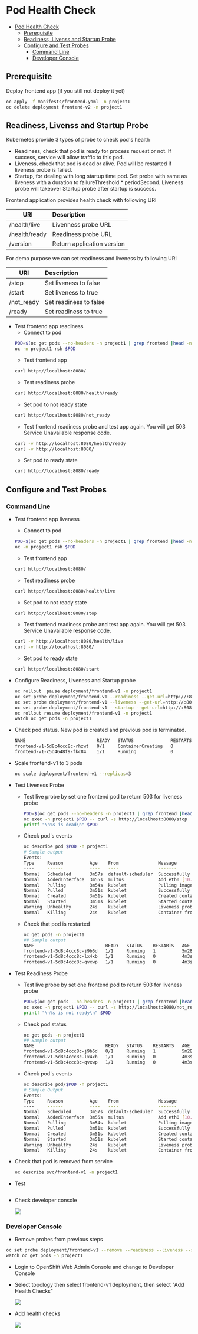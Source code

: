 # Pod Health Check
<!-- TOC -->

- [Pod Health Check](#pod-health-check)
  - [Prerequisite](#prerequisite)
  - [Readiness, Livenss and Startup Probe](#readiness-livenss-and-startup-probe)
  - [Configure and Test Probes](#configure-and-test-probes)
    - [Command Line](#command-line)
    - [Developer Console](#developer-console)

<!-- /TOC -->
## Prerequisite

Deploy frontend app (if you still not deploy it yet)

  ```bash
  oc apply -f manifests/frontend.yaml -n project1
  oc delete deployment frontend-v2 -n project1
  ```

## Readiness, Livenss and Startup Probe

Kubernetes provide 3 types of probe to check pod's health
- Readiness, check that pod is ready for process request or not. If success, service will allow traffic to this pod.
- Liveness, check that pod is dead or alive. Pod will be restarted if liveness probe is failed.
- Startup, for dealing with long startup time pod. Set probe with same as liveness with a duration to failureThreshold * periodSecond. Liveness probe will takeover Startup probe after startup is success.
  
Frontend application provides health check with following URI


| URI        | Description  |
| ------------- |:-------------|
|/health/live|Livenness probe URL|
|/health/ready|Readiness probe URL|
|/version|Return application version|


For demo purpose we can set readiness and liveness by following URI


| URI        | Description  |
| ------------- |:-------------|
|/stop|Set liveness to false|
|/start|Set liveness to true|
|/not_ready|Set readiness to false|
|/ready|Set readiness to true|


- Test frontend app readiness
  - Connect to pod
  ```bash
  POD=$(oc get pods --no-headers -n project1 | grep frontend |head -n 1| awk '{print $1}')
  oc -n project1 rsh $POD
  ```
  - Test frontend app
  ```bash
  curl http://localhost:8080/
  ```
  - Test readiness probe
  ```bash
  curl http://localhost:8080/health/ready
  ```
  - Set pod to not ready state 
  ```bash
  curl http://localhost:8080/not_ready
  ```
  - Test frontend readiness probe and test app again. You will get 503 Service Unavailable response code.
  ```bash
  curl -v http://localhost:8080/health/ready
  curl -v http://localhost:8080/ 
  ```
  - Set pod  to ready state
  ```bash
  curl http://localhost:8080/ready
  ```
## Configure and Test Probes
### Command Line
- Test frontend app liveness
  - Connect to pod
  ```bash
  POD=$(oc get pods --no-headers -n project1 | grep frontend |head -n 1| awk '{print $1}')
  oc -n project1 rsh $POD
  ```
  - Test frontend app
  ```bash
  curl http://localhost:8080/
  ```
  - Test readiness probe
  ```bash
  curl http://localhost:8080/health/live
  ```
  - Set pod to not ready state 
  ```bash
  curl http://localhost:8080/stop
  ```
  - Test frontend readiness probe and test app again. You will get 503 Service Unavailable response code.
  ```bash
  curl -v http://localhost:8080/health/live
  curl -v http://localhost:8080/ 
  ```
  - Set pod  to ready state
  ```bash
  curl http://localhost:8080/start
  ```

- Configure Readiness, Liveness and Startup probe
    ```bash
    oc rollout  pause deployment/frontend-v1 -n project1
    oc set probe deployment/frontend-v1 --readiness --get-url=http://:8080/health/ready --initial-delay-seconds=8 --failure-threshold=1 --period-seconds=3 --timeout-seconds=5 -n project1
    oc set probe deployment/frontend-v1 --liveness --get-url=http://:8080/health/live --initial-delay-seconds=5 --failure-threshold=1 --period-seconds=10 --timeout-seconds=5  -n project1
    oc set probe deployment/frontend-v1 --startup --get-url=http://:8080/health/live --initial-delay-seconds=5  --period-seconds=10 -n project1
    oc rollout resume deployment/frontend-v1 -n project1
    watch oc get pods -n project1
    ```
- Check pod status. New pod is created and previous pod is terminated.
    ```bash
    NAME                           READY   STATUS              RESTARTS   AGE
    frontend-v1-5d8c4ccc8c-rhzwt   0/1     ContainerCreating   0          3s
    frontend-v1-c5d4648f9-fkc84    1/1     Running             0          49s
    ```
- Scale frontend-v1 to 3 pods
    ```bash
    oc scale deployment/frontend-v1 --replicas=3
    ```
- Test Liveness Probe
  - Test live probe by set one frontend pod to return 503 for liveness probe
      ```bash
      POD=$(oc get pods --no-headers -n project1 | grep frontend |head -n 1| awk '{print $1}')
      oc exec -n project1 $POD -- curl -s http://localhost:8080/stop
      printf "\n%s is dead\n" $POD
      ```
  - Check pod's events
      ```bash
      oc describe pod $POD -n project1
      # Sample output
      Events:
      Type     Reason          Age    From               Message
      ----     ------          ----   ----               -------
      Normal   Scheduled       3m57s  default-scheduler  Successfully assigned project1/frontend-v1-5d8c4ccc8c-j9b6d to ip-10-0-148-247.ap-southeast-1.compute.internal
      Normal   AddedInterface  3m55s  multus             Add eth0 [10.131.0.112/23]
      Normal   Pulling         3m54s  kubelet            Pulling image "quay.io/voravitl/frontend-js:v1"
      Normal   Pulled          3m51s  kubelet            Successfully pulled image "quay.io/voravitl/frontend-js:v1" in 2.988138314s
      Normal   Created         3m51s  kubelet            Created container frontend
      Normal   Started         3m51s  kubelet            Started container frontend
      Warning  Unhealthy       24s    kubelet            Liveness probe failed: HTTP probe failed with statuscode: 503
      Normal   Killing         24s    kubelet            Container frontend failed liveness probe, will be restarted
      ```
  - Check that pod is restarted 
      ```bash
      oc get pods -n project1
      ## Sample output
      NAME                           READY   STATUS    RESTARTS   AGE
      frontend-v1-5d8c4ccc8c-j9b6d   1/1     Running   1          5m28s
      frontend-v1-5d8c4ccc8c-lx4xb   1/1     Running   0          4m3s
      frontend-v1-5d8c4ccc8c-qvxwp   1/1     Running   0          4m3s
      ```
- Test Readiness Probe
  - Test live probe by set one frontend pod to return 503 for liveness probe
      ```bash
      POD=$(oc get pods --no-headers -n project1 | grep frontend |head -n 1| awk '{print $1}')
      oc exec -n project1 $POD -- curl -s http://localhost:8080/not_ready
      printf "\n%s is not ready\n" $POD
      ```
  - Check pod status
    ```bash
    oc get pods -n project1
    ## Sample output
    NAME                           READY   STATUS    RESTARTS   AGE
    frontend-v1-5d8c4ccc8c-j9b6d   0/1     Running   1          5m28s
    frontend-v1-5d8c4ccc8c-lx4xb   1/1     Running   0          4m3s
    frontend-v1-5d8c4ccc8c-qvxwp   1/1     Running   0          4m3s
    ```
  - Check pod's events
    ```bash
    oc describe pod/$POD -n project1
    # Sample Output
    Events:
    Type     Reason          Age    From               Message
    ----     ------          ----   ----               -------
    Normal   Scheduled       3m57s  default-scheduler  Successfully assigned project1/frontend-v1-5d8c4ccc8c-j9b6d to ip-10-0-148-247.ap-southeast-1.compute.internal
    Normal   AddedInterface  3m55s  multus             Add eth0 [10.131.0.112/23]
    Normal   Pulling         3m54s  kubelet            Pulling image "quay.io/voravitl/frontend-js:v1"
    Normal   Pulled          3m51s  kubelet            Successfully pulled image "quay.io/voravitl/frontend-js:v1" in 2.988138314s
    Normal   Created         3m51s  kubelet            Created container frontend
    Normal   Started         3m51s  kubelet            Started container frontend
    Warning  Unhealthy       24s    kubelet            Liveness probe failed: HTTP probe failed with statuscode: 503
    Normal   Killing         24s    kubelet            Container frontend failed liveness probe, will be restarted
    ```
- Check that pod is removed from service
    ```bash
    oc describe svc/frontend-v1 -n project1
    ```
- Test 
```bash
```
- Check developer console
  
    ![](images/pod-not-ready-dev-console.png)
    
### Developer Console
- Remove  probes from previous steps
```bash
oc set probe deployment/frontend-v1 --remove --readiness --liveness --startup -n project1
watch oc get pods -n project1
```
- Login to OpenShift Web Admin Console and change to Developer Console
- Select topology then select frontend-v1 deployment, then select "Add Health Checks"
  
  ![](images/dev-console-add-health-checks.png)
  
- Add health checks
  
  ![](images/dev-console-add-health-checks-02.png)